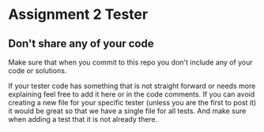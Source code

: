 # Assignment 2  Tester
## Don't share any of your code
Make sure that when you commit to this repo you don't include any of your code or solutions.

If your tester code has something that is not straight forward or needs more explaining feel free to add it here or in the code comments.
If you can avoid creating a new file for your specific tester (unless you are the first to post it) it would be great so that we have a single file for all tests. And make sure when adding a test that it is not already there.
